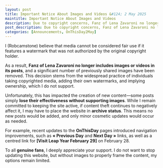 ```yaml
---
layout: post
title: Important Notice About Images and Videos &#124; 2 May 2025
maintitle: Important Notice About Images and Videos
description: Due to copyright concerns, Fanz of Lena Zavaroni no longer adds images or videos to posts.
post_description: Due to copyright concerns, Fanz of Lena Zavaroni no longer adds images or videos to posts.
categories: [Announcements, OnThisDay2May]
---
```


I (Robcamstone) believe that media cannot be considered fair use if it features a watermark that was not authorized by the original copyright holder.

As a result, **Fanz of Lena Zavaroni no longer includes images or videos in its posts**, and a significant number of previously shared images have been removed. This decision stems from the widespread practice of individuals taking copyrighted media, adding their own watermarks, and implying ownership, which I do not support.

Unfortunately, this has impacted the creation of new content—some posts simply **lose their effectiveness without supporting images**. While I remain committed to keeping the site active, if content theft continues to negatively affect it, I may have to place the website in **archive status**. This means no new posts would be added, and only minor cosmetic updates would occur as needed.

For example, recent updates to the **OnThisDay** pages introduced navigation improvements, such as **« Previous Day** and **Next Day »** links, as well as a centred link for **[Visit Leap Year February 29]** on February 28.

To all **genuine fans**, I deeply appreciate your support. I do not want to stop updating this website, but without images to properly frame the content, my options remain limited.
